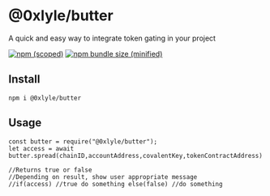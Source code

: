 # @0xlyle/butter
 A quick and easy way to integrate token gating in your project

[![npm (scoped)](https://img.shields.io/npm/v/@0xlyle/butter.svg)](https://www.npmjs.com/package/@0xlyle/butter)
[![npm bundle size (minified)](https://img.shields.io/bundlephobia/min/@0xlyle/butter.svg)](https://www.npmjs.com/package/@0xlyle/butter)



## Install

```
npm i @0xlyle/butter
```


## Usage

```
const butter = require("@0xlyle/butter");
let access = await butter.spread(chainID,accountAddress,covalentKey,tokenContractAddress)

//Returns true or false
//Depending on result, show user appropriate message
//if(access) //true do something else(false) //do something
```
